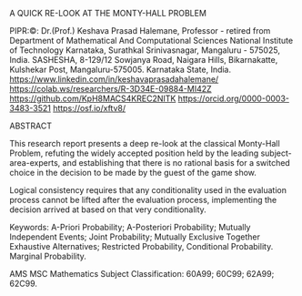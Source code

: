 A  QUICK  RE-LOOK  AT  THE  MONTY-HALL  PROBLEM 
 
PIPR:©: Dr.(Prof.) Keshava Prasad Halemane, 
Professor - retired from 
Department of Mathematical And Computational Sciences 
National Institute of Technology Karnataka, Surathkal 
Srinivasnagar, Mangaluru - 575025, India. 
SASHESHA,  8-129/12  Sowjanya Road, Naigara Hills, 
Bikarnakatte, Kulshekar Post, Mangaluru-575005. Karnataka State, India.
https://www.linkedin.com/in/keshavaprasadahalemane/ 
https://colab.ws/researchers/R-3D34E-09884-MI42Z 
https://github.com/KpH8MACS4KREC2NITK 
https://orcid.org/0000-0003-3483-3521 
https://osf.io/xftv8/ 

ABSTRACT 

This research report presents a deep re-look at the classical Monty-Hall Problem, refuting the widely accepted position held by the leading subject-area-experts, and establishing that there is no rational basis for a switched choice in the decision to be made by the guest of the game show. 

Logical consistency requires that any conditionality used in the evaluation process cannot be lifted after the evaluation process, implementing the decision arrived at based on that very conditionality. 


Keywords: 	A-Priori Probability; A-Posteriori Probability; 
		Mutually Independent Events; Joint Probability; 
		Mutually Exclusive Together Exhaustive Alternatives; 
		Restricted Probability, Conditional Probability. Marginal Probability. 

AMS MSC Mathematics Subject Classification:	60A99; 60C99; 62A99; 62C99. 

